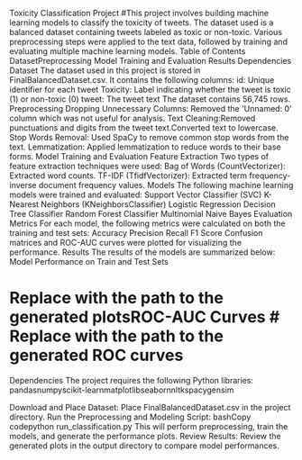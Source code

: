 Toxicity Classification Project
#This project involves building machine learning models to classify the toxicity of tweets. The dataset used is a balanced dataset containing tweets labeled as toxic or non-toxic. Various preprocessing steps were applied to the text data, followed by training and evaluating multiple machine learning models.
Table of Contents
DatasetPreprocessing
Model Training and Evaluation
Results
Dependencies
Dataset
The dataset used in this project is stored in FinalBalancedDataset.csv. 
It contains the following columns:
id: Unique identifier for each tweet
Toxicity: Label indicating whether the tweet is toxic (1) or non-toxic (0)
tweet: The tweet text
The dataset contains 56,745 rows.
Preprocessing
Dropping Unnecessary Columns: Removed the 'Unnamed: 0' column which was not useful for analysis.
Text Cleaning:Removed punctuations and digits from the tweet text.Converted text to lowercase.
Stop Words Removal: Used SpaCy to remove common stop words from the text.
Lemmatization: Applied lemmatization to reduce words to their base forms.
Model Training and Evaluation
Feature Extraction
Two types of feature extraction techniques were used:
Bag of Words (CountVectorizer): Extracted word counts.
TF-IDF (TfidfVectorizer): Extracted term frequency-inverse document frequency values.
Models
The following machine learning models were trained and evaluated:
Support Vector Classifier (SVC)
K-Nearest Neighbors (KNeighborsClassifier)
Logistic Regression
Decision Tree Classifier
Random Forest Classifier
Multinomial Naive Bayes
Evaluation Metrics
For each model, the following metrics were calculated on both the training and test sets:
Accuracy
Precision
Recall
F1 Score
Confusion matrices and ROC-AUC curves were plotted for visualizing the performance.
Results
The results of the models are summarized below:
Model Performance on Train and Test Sets 
# Replace with the path to the generated plotsROC-AUC Curves # Replace with the path to the generated ROC curves
Dependencies
The project requires the following Python libraries:
pandasnumpyscikit-learnmatplotlibseabornnltkspacygensim

Download and Place Dataset:
Place FinalBalancedDataset.csv in the project directory.
Run the Preprocessing and Modeling Script:
bashCopy codepython run_classification.py
This will perform preprocessing, train the models, and generate the performance plots.
Review Results:
Review the generated plots in the output directory to compare model performances.

